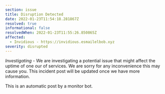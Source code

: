 ```yaml
---
section: issue
title: Disruption Detected
date: 2022-01-23T11:54:18.281867Z
resolved: true
informational: false
resolvedWhen: 2022-01-23T11:55:26.850865Z
affected:
  - Invidious - https://invidious.esmailelbob.xyz
severity: disrupted
---
```

*Investigating* - We are investigating a potential issue that might affect the uptime of one our of services. We are sorry for any inconvenience this may cause you. This incident post will be updated once we have more information.

This is an automatic post by a monitor bot.
        
